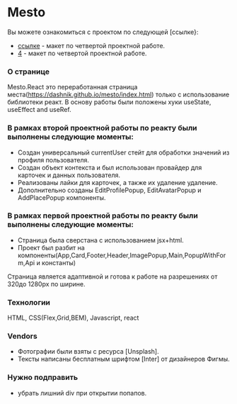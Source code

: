 # Mesto

Вы можете ознакомиться с проектом по следующей [ссылке}:


* [ссылке] - макет по четвертой проектной работе.
* [4] - макет по четвертой проектной работе.

### О странице

Mesto.React  это переработанная  страница места(https://dashnik.github.io/mesto/index.html) только с использование библиотеки реакт. В основу работы были положены хуки useState, useEffect and useRef. 

### В рамках второй проектной работы по реакту были выполнены следующие моменты:

* Создан универсальный currentUser стейт для обработки значений из профиля пользователя.
* Создан объект контекста и был использован провайдер для карточек и  данных пользователя.
* Реализованы лайки для карточек, а также их удаление удаление. 
* Дополнительно созданы EditProfilePopup, EditAvatarPopup и AddPlacePopup компоненты.

### В рамках первой проектной работы по реакту были выполнены следующие моменты:

* Страница была сверстана с использованием jsx+html.
*  Проект был разбит на компоненты(App,Card,Footer,Header,ImagePopup,Main,PopupWithForm,Api и константы)

Страница является адаптивной и готова к работе на разрешениях от 320до 1280px по ширине.


### Технологии

HTML, CSS(Flex,Grid,BEM), Javascript, react


### Vendors

* Фотографии были взяты с ресурса [Unsplash].
*  Тексты написаны бесплатным шрифтом [Inter] от дизайнеров Фигмы.


### Нужно подправить

* убрать лишний div при открытии попапов.

[ссылке]: <https://dashnik.github.io/mesto-react/> 

[4]: <https://www.figma.com/file/StZjf8HnoeLdiXS7dYrLAh/JavaScript.-Sprint-4> 